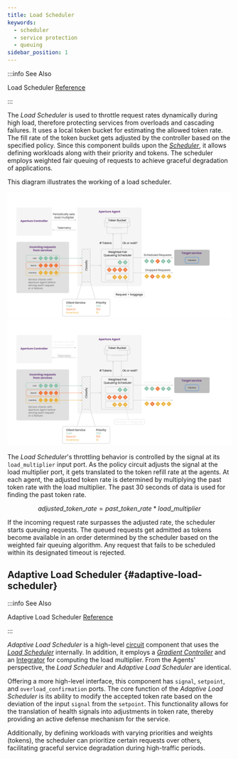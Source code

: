 ```yaml
---
title: Load Scheduler
keywords:
  - scheduler
  - service protection
  - queuing
sidebar_position: 1
---
```


:::info See Also

Load Scheduler [Reference](../../reference/configuration/spec.md#load-scheduler)

:::

The _Load Scheduler_ is used to throttle request rates dynamically during high
load, therefore protecting services from overloads and cascading failures. It
uses a local token bucket for estimating the allowed token rate. The fill rate
of the token bucket gets adjusted by the controller based on the specified
policy. Since this component builds upon the [_Scheduler_](./scheduler.md), it
allows defining workloads along with their priority and tokens. The scheduler
employs weighted fair queuing of requests to achieve graceful degradation of
applications.

This diagram illustrates the working of a load scheduler.

![Scheduler](./assets/img/load-scheduler-light.svg#gh-light-mode-only)
![Scheduler](./assets/img/load-scheduler-dark.svg#gh-dark-mode-only)

The _Load Scheduler_'s throttling behavior is controlled by the signal at its
`load_multiplier` input port. As the policy circuit adjusts the signal at the
load multiplier port, it gets translated to the token refill rate at the agents.
At each agent, the adjusted token rate is determined by multiplying the past
token rate with the load multiplier. The past 30 seconds of data is used for
finding the past token rate.

$$
adjusted\_token\_rate = past\_token\_rate * load\_multiplier
$$

If the incoming request rate surpasses the adjusted rate, the scheduler starts
queuing requests. The queued requests get admitted as tokens become available in
an order determined by the scheduler based on the weighted fair queuing
algorithm. Any request that fails to be scheduled within its designated timeout
is rejected.

## Adaptive Load Scheduler {#adaptive-load-scheduler}

:::info See Also

Adaptive Load Scheduler
[Reference](../../reference/configuration/spec.md#adaptive-load-scheduler)

:::

_Adaptive Load Scheduler_ is a high-level [circuit](../advanced/circuit.md)
component that uses the [_Load Scheduler_](#load-scheduler) internally. In
addition, it employs a
[_Gradient Controller_](../../reference/configuration/spec.md#gradient-controller)
and an [Integrator](../../reference/configuration/spec.md#integrator) for
computing the load multiplier. From the Agents' perspective, the _Load
Scheduler_ and _Adaptive Load Scheduler_ are identical.

Offering a more high-level interface, this component has `signal`, `setpoint`,
and `overload_confirmation` ports. The core function of the _Adaptive Load
Scheduler_ is its ability to modify the accepted token rate based on the
deviation of the input `signal` from the `setpoint`. This functionality allows
for the translation of health signals into adjustments in token rate, thereby
providing an active defense mechanism for the service.

Additionally, by defining workloads with varying priorities and weights
(tokens), the scheduler can prioritize certain requests over others,
facilitating graceful service degradation during high-traffic periods.
